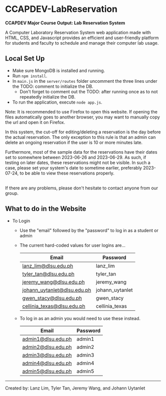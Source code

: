 # CCAPDEV-LabReservation
**CCAPDEV Major Course Output: Lab Reservation System**

A Computer Laboratory Reservation System web application made with HTML, CSS, and Javascript provides an efficient and user-friendly platform for students and faculty to schedule and manage their computer lab usage.

## Local Set Up
- Make sure MongoDB is installed and running.
- Run `npm install`.
- In `main.js` in the `server/routes` folder uncomment the three lines under the TODO: comment to initialize the DB.
  - Don't forget to comment out the TODO: after running once as to not repeatedly initialize the DB.
- To run the application, execute `node app.js`.

Note:
It is recommended to use Firefox to open this website. If opening the files automatically goes to another browser, 
you may want to manually copy the url and open it on Firefox.

In this system, the cut-off for editing/deleting a reservation is the day before the actual reservation.
The only exception to this rule is that an admin can delete an ongoing reservation if the user is 10 or more minutes late.

Furthermore, most of the sample data for the reservations have their dates set to somewhere between 2023-06-26
and 2023-06-29. As such, if testing on later dates, these reservations might not be visible. In such a case, 
please set your system's date to sometime earlier, preferably 2023-07-24, to be able to view these reservations properly.

<br>
If there are any problems, please don't hesitate to contact anyone from our group.

## What to do in the Website
- To Login
  - Use the "email" followed by the "password" to log in as a student or admin
  - The current hard-coded values for user logins are...

    | Email      | Password |
    | --- | --- |
    | lanz_lim@dlsu.edu.ph        | lanz_lim      |
    |   tyler_tan@dlsu.edu.ph    |    tyler_tan    |
    |  jeremy_wang@dlsu.edu.ph  |     jeremy_wang    |
    |johann_uytanlet@dlsu.edu.ph | johann_uytanlet|
    | gwen_stacy@dlsu.edu.ph|gwen_stacy |
    |cellinia_texas@dlsu.edu.ph |cellinia_texas |

  - To log in as an admin you would need to use these instead.

    | Email | Password |
    | --- | --- |
    |admin1@dlsu.edu.ph | admin1  |
    |admin2@dlsu.edu.ph | admin2  |
    |admin3@dlsu.edu.ph | admin3  |
    |admin4@dlsu.edu.ph | admin4  |
    |admin5@dlsu.edu.ph | admin5  |

---

Created by: Lanz Lim, Tyler Tan, Jeremy Wang, and Johann Uytanlet
